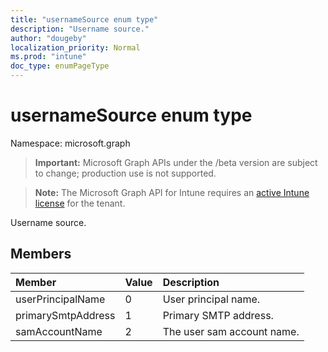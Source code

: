 ```yaml
---
title: "usernameSource enum type"
description: "Username source."
author: "dougeby"
localization_priority: Normal
ms.prod: "intune"
doc_type: enumPageType
---
```


# usernameSource enum type

Namespace: microsoft.graph

> **Important:** Microsoft Graph APIs under the /beta version are subject to change; production use is not supported.

> **Note:** The Microsoft Graph API for Intune requires an [active Intune license](https://go.microsoft.com/fwlink/?linkid=839381) for the tenant.

Username source.

## Members
|Member|Value|Description|
|:---|:---|:---|
|userPrincipalName|0|User principal name.|
|primarySmtpAddress|1|Primary SMTP address.|
|samAccountName|2|The user sam account name.|



